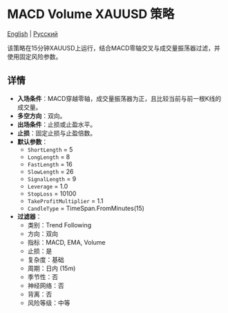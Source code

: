 # MACD Volume XAUUSD 策略
[English](README.md) | [Русский](README_ru.md)

该策略在15分钟XAUUSD上运行，结合MACD零轴交叉与成交量振荡器过滤，并使用固定风险参数。

## 详情

- **入场条件**：MACD穿越零轴，成交量振荡器为正，且比较当前与前一根K线的成交量。
- **多空方向**：双向。
- **出场条件**：止损或止盈水平。
- **止损**：固定止损与止盈倍数。
- **默认参数**：
  - `ShortLength` = 5
  - `LongLength` = 8
  - `FastLength` = 16
  - `SlowLength` = 26
  - `SignalLength` = 9
  - `Leverage` = 1.0
  - `StopLoss` = 10100
  - `TakeProfitMultiplier` = 1.1
  - `CandleType` = TimeSpan.FromMinutes(15)
- **过滤器**：
  - 类别：Trend Following
  - 方向：双向
  - 指标：MACD, EMA, Volume
  - 止损：是
  - 复杂度：基础
  - 周期：日内 (15m)
  - 季节性：否
  - 神经网络：否
  - 背离：否
  - 风险等级：中等

